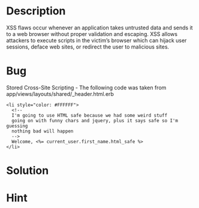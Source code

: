 # Description

XSS flaws occur whenever an application takes untrusted data and sends it to a web browser without proper validation and escaping. XSS allows attackers to execute scripts in the victim’s browser which can hijack user sessions, deface web sites, or redirect the user to malicious sites.

# Bug

Stored Cross-Site Scripting - The following code was taken from app/views/layouts/shared/_header.html.erb

```html_erb
<li style="color: #FFFFFF">
  <!--
  I'm going to use HTML safe because we had some weird stuff
  going on with funny chars and jquery, plus it says safe so I'm guessing
  nothing bad will happen
  -->
  Welcome, <%= current_user.first_name.html_safe %>
</li>
```
# Solution

# Hint